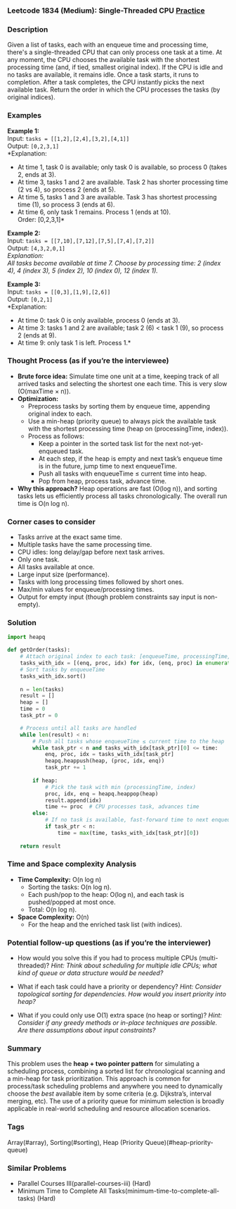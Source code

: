 ### Leetcode 1834 (Medium): Single-Threaded CPU [Practice](https://leetcode.com/problems/single-threaded-cpu)

### Description  
Given a list of tasks, each with an enqueue time and processing time, there's a single-threaded CPU that can only process one task at a time. At any moment, the CPU chooses the available task with the shortest processing time (and, if tied, smallest original index). If the CPU is idle and no tasks are available, it remains idle. Once a task starts, it runs to completion. After a task completes, the CPU instantly picks the next available task. Return the order in which the CPU processes the tasks (by original indices).

### Examples  

**Example 1:**  
Input: `tasks = [[1,2],[2,4],[3,2],[4,1]]`  
Output: `[0,2,3,1]`  
*Explanation:  
- At time 1, task 0 is available; only task 0 is available, so process 0 (takes 2, ends at 3).  
- At time 3, tasks 1 and 2 are available. Task 2 has shorter processing time (2 vs 4), so process 2 (ends at 5).  
- At time 5, tasks 1 and 3 are available. Task 3 has shortest processing time (1), so process 3 (ends at 6).  
- At time 6, only task 1 remains. Process 1 (ends at 10).  
Order: [0,2,3,1]*

**Example 2:**  
Input: `tasks = [[7,10],[7,12],[7,5],[7,4],[7,2]]`  
Output: `[4,3,2,0,1]`  
*Explanation:  
All tasks become available at time 7. Choose by processing time: 2 (index 4), 4 (index 3), 5 (index 2), 10 (index 0), 12 (index 1).*

**Example 3:**  
Input: `tasks = [[0,3],[1,9],[2,6]]`  
Output: `[0,2,1]`  
*Explanation:  
- At time 0: task 0 is only available, process 0 (ends at 3).  
- At time 3: tasks 1 and 2 are available; task 2 (6) < task 1 (9), so process 2 (ends at 9).  
- At time 9: only task 1 is left. Process 1.*

### Thought Process (as if you’re the interviewee)  
- **Brute force idea:** Simulate time one unit at a time, keeping track of all arrived tasks and selecting the shortest one each time. This is very slow (O(maxTime × n)).
- **Optimization:**  
  - Preprocess tasks by sorting them by enqueue time, appending original index to each.
  - Use a min-heap (priority queue) to always pick the available task with the shortest processing time (heap on (processingTime, index)).
  - Process as follows:  
    - Keep a pointer in the sorted task list for the next not-yet-enqueued task.
    - At each step, if the heap is empty and next task’s enqueue time is in the future, jump time to next enqueueTime.
    - Push all tasks with enqueueTime ≤ current time into heap.
    - Pop from heap, process task, advance time.
- **Why this approach?** Heap operations are fast (O(log n)), and sorting tasks lets us efficiently process all tasks chronologically. The overall run time is O(n log n).

### Corner cases to consider  
- Tasks arrive at the exact same time.
- Multiple tasks have the same processing time.
- CPU idles: long delay/gap before next task arrives.
- Only one task.
- All tasks available at once.
- Large input size (performance).
- Tasks with long processing times followed by short ones.
- Max/min values for enqueue/processing times.
- Output for empty input (though problem constraints say input is non-empty).

### Solution

```python
import heapq

def getOrder(tasks):
    # Attach original index to each task: [enqueueTime, processingTime, index]
    tasks_with_idx = [(enq, proc, idx) for idx, (enq, proc) in enumerate(tasks)]
    # Sort tasks by enqueueTime
    tasks_with_idx.sort()
    
    n = len(tasks)
    result = []
    heap = []
    time = 0
    task_ptr = 0

    # Process until all tasks are handled
    while len(result) < n:
        # Push all tasks whose enqueueTime ≤ current time to the heap
        while task_ptr < n and tasks_with_idx[task_ptr][0] <= time:
            enq, proc, idx = tasks_with_idx[task_ptr]
            heapq.heappush(heap, (proc, idx, enq))
            task_ptr += 1
        
        if heap:
            # Pick the task with min (processingTime, index)
            proc, idx, enq = heapq.heappop(heap)
            result.append(idx)
            time += proc  # CPU processes task, advances time
        else:
            # If no task is available, fast-forward time to next enqueueTime
            if task_ptr < n:
                time = max(time, tasks_with_idx[task_ptr][0])
            
    return result
```

### Time and Space complexity Analysis  

- **Time Complexity:** O(n log n)  
  - Sorting the tasks: O(n log n).
  - Each push/pop to the heap: O(log n), and each task is pushed/popped at most once.
  - Total: O(n log n).
- **Space Complexity:** O(n)  
  - For the heap and the enriched task list (with indices).

### Potential follow-up questions (as if you’re the interviewer)  

- How would you solve this if you had to process multiple CPUs (multi-threaded)?
  *Hint: Think about scheduling for multiple idle CPUs; what kind of queue or data structure would be needed?*

- What if each task could have a priority or dependency?
  *Hint: Consider topological sorting for dependencies. How would you insert priority into heap?*

- What if you could only use O(1) extra space (no heap or sorting)?
  *Hint: Consider if any greedy methods or in-place techniques are possible. Are there assumptions about input constraints?*

### Summary
This problem uses the **heap + two pointer pattern** for simulating a scheduling process, combining a sorted list for chronological scanning and a min-heap for task prioritization. This approach is common for process/task scheduling problems and anywhere you need to dynamically choose the *best* available item by some criteria (e.g. Dijkstra’s, interval merging, etc). The use of a priority queue for minimum selection is broadly applicable in real-world scheduling and resource allocation scenarios.

### Tags
Array(#array), Sorting(#sorting), Heap (Priority Queue)(#heap-priority-queue)

### Similar Problems
- Parallel Courses III(parallel-courses-iii) (Hard)
- Minimum Time to Complete All Tasks(minimum-time-to-complete-all-tasks) (Hard)